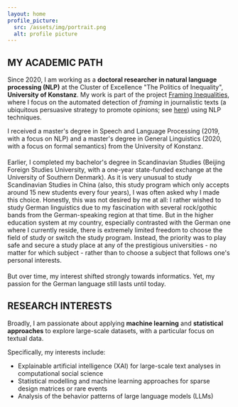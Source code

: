 ```yaml
---
layout: home
profile_picture:
  src: /assets/img/portrait.png
  alt: profile picture
---
```


<h2 class="page-heading">MY ACADEMIC PATH</h2>
<p>Since 2020, I am working as a <b>doctoral researcher in natural language processing (NLP)</b> at the Cluster of Excellence "The Politics of Inequality", 
<b>University of Konstanz</b>. My work is part of the project <a href="https://www.exc.uni-konstanz.de/en/inequality/research/projects/framing-inequalities/" target="_blank" rel="noopener noreferrer">Framing Inequalities</a>, 
where I focus on the automated detection of <i>framing</i> in journalistic texts (a ubiquitous persuasive strategy to promote opinions; see <a href="https://en.wikipedia.org/wiki/Framing_(social_sciences)" target="_blank" rel="noopener noreferrer">here</a>) using NLP techniques.</p>

<p style="margin-bottom:0.5cm;">I received a master's degree in Speech and Language Processing (2019, with a focus on NLP) and a master's degree
in General Linguistics (2020, with a focus on formal semantics) from the University of Konstanz.</p>

<p style="margin-bottom:0.5cm;"> Earlier, I completed my bachelor's degree in Scandinavian Studies (Beijing Foreign Studies University, with a one-year state-funded exchange at the University of Southern Denmark). 
As it is very unusual to study Scandinavian Studies in China (also, this study program which only accepts around 15 new students every four years), I was often asked why I made this choice. 
Honestly, this was not desired by me at all: I rather wished to study German linguistics due to my fascination with several rock/gothic bands from the German-speaking region at that time. 
But in the higher education system at my country, especially contrasted with the German one where I currently reside, there is extremely limited freedom to choose the field of study or switch the study program. 
Instead, the priority was to play safe and secure a study place at any of the prestigious universities - no matter for which subject - rather than to choose a subject that follows one's personal interests.

<p style="margin-bottom:0.5cm;"> But over time, my interest shifted strongly towards informatics. Yet, my passion for the German language still lasts until today.

<h2 class="page-heading">RESEARCH INTERESTS</h2>
<p>Broadly, I am passionate about applying <b>machine learning</b> and <b>statistical approaches</b> to explore large-scale datasets, with a particular focus on textual data. 

Specifically, my interests include:
<ul>
  <li>Explainable artificial intelligence (XAI) for large-scale text analyses in computational social science</li>
  <li>Statistical modelling and machine learning approaches for sparse design matrices or rare events</li>
  <li>Analysis of the behavior patterns of large language models (LLMs)</li>
</ul>

